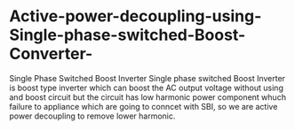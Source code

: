 # Active-power-decoupling-using-Single-phase-switched-Boost-Converter-
Single Phase Switched Boost Inverter 
Single phase switched Boost Inverter is boost type inverter which can boost the AC output voltage without using and boost circuit but the circuit has low harmonic power component whuch failure to appliance which are going to conncet with SBI, so we are active power decoupling to remove lower harmonic.
